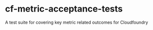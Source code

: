 # cf-metric-acceptance-tests
A test suite for covering key metric related outcomes for Cloudfoundry
